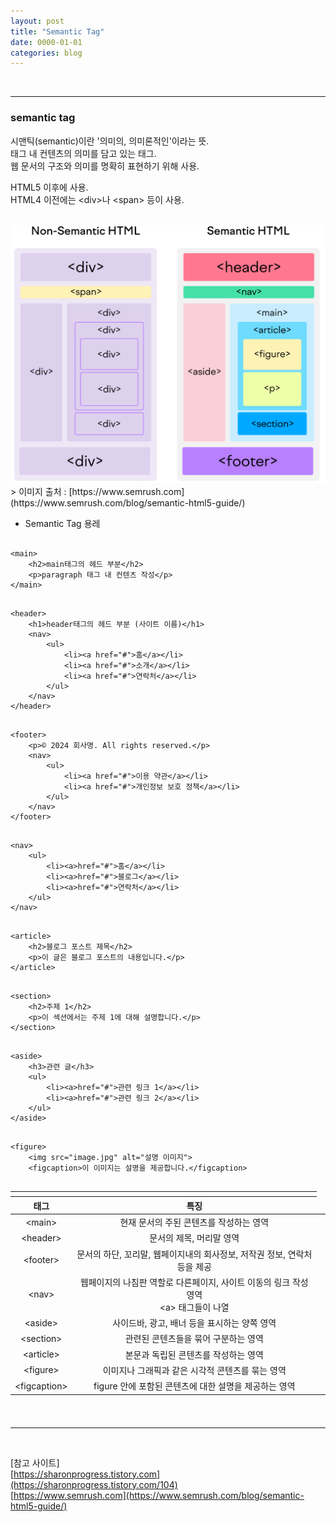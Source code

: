 ```yaml
---
layout: post
title: "Semantic Tag"
date: 0000-01-01
categories: blog
---
```


<br>

---
### semantic tag
시맨틱(semantic)이란 '의미의, 의미론적인'이라는 뜻. <br>
태그 내 컨텐츠의 의미를 담고 있는 태그. <br>
웹 문서의 구조와 의미를 명확히 표현하기 위해 사용. <br>

HTML5 이후에 사용. <br>
HTML4 이전에는 &lt;div&gt;나 &lt;span&gt; 등이 사용. <br>

<br>
<div class="image-container">
    <img class="image-medium" src="/assets/image/SemanticTag.png">
</div>
> 이미지 출처 : [https://www.semrush.com](https://www.semrush.com/blog/semantic-html5-guide/)

<br>

- Semantic Tag 용레
<pre><code>
&lt;main&gt;
    &lt;h2&gt;main태그의 헤드 부분&lt;/h2&gt;
    &lt;p&gt;paragraph 태그 내 컨텐츠 작성&lt;/p&gt;
&lt;/main&gt;
</code></pre>

<pre><code>
&lt;header&gt;
    &lt;h1&gt;header태그의 헤드 부분 (사이트 이름)&lt;/h1&gt;
    &lt;nav&gt;
        &lt;ul&gt;
            &lt;li&gt;&lt;a href="#">홈&lt;/a&gt;&lt;/li&gt;
            &lt;li&gt;&lt;a href="#">소개&lt;/a&gt;&lt;/li&gt;
            &lt;li&gt;&lt;a href="#">연락처&lt;/a&gt;&lt;/li&gt;
        &lt;/ul&gt;
    &lt;/nav&gt;
&lt;/header&gt;
</code></pre>

<pre><code>
&lt;footer&gt;
    &lt;p&gt;&copy; 2024 회사명. All rights reserved.&lt;/p&gt;
    &lt;nav&gt;
        &lt;ul&gt;
            &lt;li&gt;&lt;a href="#">이용 약관&lt;/a&gt;&lt;/li&gt;
            &lt;li&gt;&lt;a href="#">개인정보 보호 정책&lt;/a&gt;&lt;/li&gt;
        &lt;/ul&gt;
    &lt;/nav&gt;
&lt;/footer&gt;
</code></pre>

<pre><code>
&lt;nav&gt;
    &lt;ul&gt;
        &lt;li&gt;&lt;a&gt;href="#">홈&lt;/a&gt;&lt;/li&gt;
        &lt;li&gt;&lt;a&gt;href="#">블로그&lt;/a&gt;&lt;/li&gt;
        &lt;li&gt;&lt;a&gt;href="#">연락처&lt;/a&gt;&lt;/li&gt;
    &lt;/ul&gt;
&lt;/nav&gt;
</code></pre>

<pre><code>
&lt;article&gt;
    &lt;h2&gt;블로그 포스트 제목&lt;/h2&gt;
    &lt;p&gt;이 글은 블로그 포스트의 내용입니다.&lt;/p&gt;
&lt;/article&gt;
</code></pre>

<pre><code>
&lt;section&gt;
    &lt;h2&gt;주제 1&lt;/h2&gt;
    &lt;p&gt;이 섹션에서는 주제 1에 대해 설명합니다.&lt;/p&gt;
&lt;/section&gt;
</code></pre>

<pre><code>
&lt;aside&gt;
    &lt;h3&gt;관련 글&lt;/h3&gt;
    &lt;ul&gt;
        &lt;li&gt;&lt;a&gt;href="#">관련 링크 1&lt;/a&gt;&lt;/li&gt;
        &lt;li&gt;&lt;a&gt;href="#">관련 링크 2&lt;/a&gt;&lt;/li&gt;
    &lt;/ul&gt;
&lt;/aside&gt;
</code></pre>

<pre><code>
&lt;figure&gt;
    &lt;img src="image.jpg" alt="설명 이미지"&gt;
    &lt;figcaption&gt;이 이미지는 설명을 제공합니다.&lt;/figcaption&gt;
</figure>
</code></pre>


<style>
    th, td {
        text-align: center;
    }
</style>

<table>
    <thead>
        <tr>
            <th></th><th></th>
        </tr>
        <tr>
            <th>태그</th>
            <th>특징</th>
        </tr>
    </thead>
    <tbody>
        <tr>
            <td>&lt;main&gt;</td>
            <td>현재 문서의 주된 콘텐츠를 작성하는 영역</td>
        </tr>
        <tr>
            <td>&lt;header&gt;</td>
            <td>문서의 제목, 머리말 영역</td>
        </tr>
        <tr>
            <td>&lt;footer&gt;</td>
            <td>문서의 하단, 꼬리말, 웹페이지내의 회사정보, 저작권 정보, 연락처등을 제공</td>
        </tr>
        <tr>
            <td>&lt;nav&gt;</td>
            <td>웹페이지의 나침판 역할로 다른페이지, 사이트 이동의 링크 작성 영역<br>&lt;a&gt; 태그들이 나열</td>
        </tr>
        <tr>
            <td>&lt;aside&gt;</td>
            <td>사이드바, 광고, 배너 등을 표시하는 양쪽 영역</td>
        </tr>
        <tr>
            <td>&lt;section&gt;</td>
            <td>관련된 콘텐츠들을 묶어 구분하는 영역</td>
        </tr>
        <tr>
            <td>&lt;article&gt;</td>
            <td>본문과 독립된 콘텐츠를 작성하는 영역</td>
        </tr>
        <tr>
            <td>&lt;figure&gt;</td>
            <td>이미지나 그래픽과 같은 시각적 콘텐츠를 묶는 영역</td>
        </tr>
        <tr>
            <td>&lt;figcaption&gt;</td>
            <td>figure 안에 포함된 콘텐츠에 대한 설명을 제공하는 영역</td>
        </tr>
    </tbody>
    <thead>
        <tr>
            <th></th><th></th><th></th>
        </tr>
    </thead>
</table>





<br>
<hr>
<br>

[참고 사이트]<br>
[https://sharonprogress.tistory.com](https://sharonprogress.tistory.com/104) <br>
[https://www.semrush.com](https://www.semrush.com/blog/semantic-html5-guide/) <br>